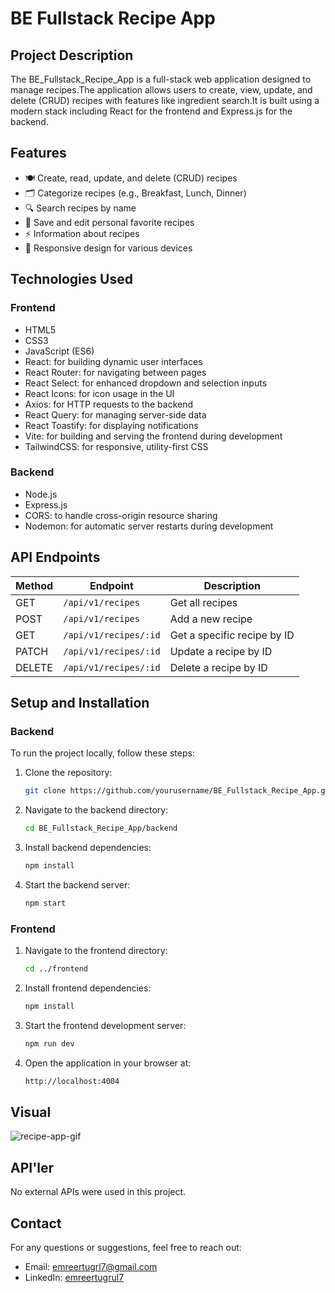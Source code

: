 # BE Fullstack Recipe App

## Project Description

The BE_Fullstack_Recipe_App is a full-stack web application designed to manage recipes.The application allows users to create, view, update, and delete (CRUD) recipes with features like ingredient search.It is built using a modern stack including React for the frontend and Express.js for the backend.

## Features

- 🍽️ Create, read, update, and delete (CRUD) recipes
- 🗂️ Categorize recipes (e.g., Breakfast, Lunch, Dinner)
- 🔍 Search recipes by name
- 📝 Save and edit personal favorite recipes
- ⚡ Information about recipes
- 📱 Responsive design for various devices

## Technologies Used

### Frontend

- HTML5
- CSS3
- JavaScript (ES6)
- React: for building dynamic user interfaces
- React Router: for navigating between pages
- React Select: for enhanced dropdown and selection inputs
- React Icons: for icon usage in the UI
- Axios: for HTTP requests to the backend
- React Query: for managing server-side data
- React Toastify: for displaying notifications
- Vite: for building and serving the frontend during development
- TailwindCSS: for responsive, utility-first CSS

### Backend

- Node.js
- Express.js
- CORS: to handle cross-origin resource sharing
- Nodemon: for automatic server restarts during development

## API Endpoints

| Method | Endpoint              | Description                 |
| ------ | --------------------- | --------------------------- |
| GET    | `/api/v1/recipes`     | Get all recipes             |
| POST   | `/api/v1/recipes`     | Add a new recipe            |
| GET    | `/api/v1/recipes/:id` | Get a specific recipe by ID |
| PATCH  | `/api/v1/recipes/:id` | Update a recipe by ID       |
| DELETE | `/api/v1/recipes/:id` | Delete a recipe by ID       |

## Setup and Installation

### Backend

To run the project locally, follow these steps:

1. Clone the repository:
   ```bash
   git clone https://github.com/yourusername/BE_Fullstack_Recipe_App.git
   ```
2. Navigate to the backend directory:
   ```bash
   cd BE_Fullstack_Recipe_App/backend
   ```
3. Install backend dependencies:
   ```bash
   npm install
   ```
4. Start the backend server:
   ```bash
   npm start
   ```

### Frontend

1. Navigate to the frontend directory:
   ```bash
   cd ../frontend
   ```
2. Install frontend dependencies:

   ```bash
   npm install
   ```

3. Start the frontend development server:
   ```bash
   npm run dev
   ```
4. Open the application in your browser at:
   ```bash
   http://localhost:4004
   ```

## Visual

<img src="/recipe.gif" alt="recipe-app-gif">

## API'ler

No external APIs were used in this project.

## Contact

For any questions or suggestions, feel free to reach out:

- Email: emreertugrl7@gmail.com
- LinkedIn: [emreertugrul7](https://www.linkedin.com/in/emreertugrul7/)
